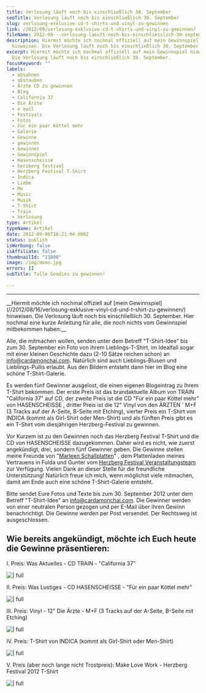 ```yaml
---
title: Verlosung läuft noch bis einschließlich 30. September
seoTitle: Verlosung läuft noch bis einschließlich 30. September
slug: verlosung-exklusive-cd-t-shirts-und-vinyl-zu-gewinnen
link: /2012/09/verlosung-exklusive-cd-t-shirts-und-vinyl-zu-gewinnen/
fileName: 2012-09---verlosung-laeuft-noch-bis-einschliesslich-30-september.md
description: Hiermit möchte ich nochmal offiziell auf mein Gewinnspiel
  hinweisen. Die Verlosung läuft noch bis einschließlich 30. September.
excerpt: Hiermit möchte ich nochmal offiziell auf mein Gewinnspiel hinweisen.
  Die Verlosung läuft noch bis einschließlich 30. September.
focusKeyword: ""
labels:
  - absahnen
  - abstauben
  - Ärzte CD zu gewinnen
  - Blog
  - California 37
  - Die Ärzte
  - e mail
  - Festivals
  - Fotos
  - Für ein paar Köttel mehr
  - Galerie
  - Gewinne
  - gewinnen
  - Gewinner
  - Gewinnspiel
  - Hasenscheisse
  - herzberg festival
  - Herzberg Festival T-Shirt
  - Indica
  - Liebe
  - Me
  - Music
  - Musik
  - T-Shirt
  - Train
  - Verlosung
type: Artikel
typeName: Artikel
date: 2012-09-06T16:21:04.000Z
status: publish
isWerbung: false
isAffiliate: false
thumbnailId: "11800"
image: /img/demo.jpg
errors: []
subTitle: Tolle Goodies zu gewinnen!
  
---
```


<hr /> __Hiermit möchte ich nochmal offiziell auf  [mein Gewinnspiel](//2012/08/16/verlosung-exklusive-vinyl-cd-und-t-shirt-zu-gewinnen/)  hinweisen. Die Verlosung läuft noch bis einschließlich 30. September. Hier nochmal eine kurze Anleitung für alle, die noch nichts vom Gewinnspiel mitbekommen haben:__

Alle, die mitmachen wollen, senden unter dem Betreff "T-Shirt-Idee" bis zum 30.
September ein Foto von ihrem Lieblings-T-Shirt, im Idealfall sogar mit einer
kleinen Geschichte dazu (2-10 Sätze reichen schon) an info@cardamonchai.com.
Natürlich sind auch Lieblings-Blusen und Lieblings-Pullis erlaubt. Aus den
Bildern entsteht dann hier im Blog eine schöne T-Shirt-Galerie.

Es werden fünf Gewinner ausgelost, die einen eigenen Blogeintrag zu Ihrem
T-Shirt bekommen. Der erste Preis ist das brandaktuelle Album von TRAIN
"California 37" auf CD, der zweite Preis ist die CD "Für ein paar Köttel mehr"
von HASENSCHEISSE , dritter Preis ist die 12" Vinyl von den ÄRZTEN ' M+F (3
Tracks auf der A-Seite, B-Seite mit Etching), vierter Preis ein T-Shirt von
INDICA (kommt als Girl-Shirt oder Men-Shirt) und als fünften Preis gibt es ein
T-Shirt vom diesjährigen Herzberg-Festival zu gewinnen.

Vor Kurzem ist zu den Gewinnen noch das Herzberg Festival T-Shirt und die CD von
HASENSCHEISSE dazugekommen. Daher wird es nicht, wie zuerst angekündigt, drei,
sondern fünf Gewinner geben. Die Gewinne stellen meine Freunde von
"[Marleen Schallplatten](https://www.facebook.com/marleen.schallplatten)" , dem
Plattenladen meines Vertrauens in Fulda und Gunter vom
[Herzberg Festival Veranstaltungsteam](http://www.burgherzberg-festival.de/) zur
Verfügung. Vielen Dank an dieser Stelle für die freundliche Unterstützung!
Natürlich freue ich mich, wenn möglichst viele mitmachen, damit am Ende auch
eine schöne T-Shirt-Galerie entsteht.

Bitte sendet Eure Fotos und Texte bis zum 30. September 2012 unter dem Betreff
"T-Shirt-Idee" an info@cardamonchai.com. Die Gewinner werden von einer neutralen
Person gezogen und per E-Mail über ihren Gewinn benachrichtigt. Die Gewinne
werden per Post versendet. Der Rechtsweg ist ausgeschlossen.

## Wie bereits angekündigt, möchte ich Euch heute die Gewinne präsentieren:

I. Preis: Was Aktuelles - CD TRAIN - "California 37"

![ | full](http://cardamonchai.files.wordpress.com/2012/09/51brzls6u2l-_sl500_aa240_.jpg)

II. Preis: Was Lustiges - CD HASENSCHEISSE - "Für ein paar Köttel mehr"

![ | full](http://cardamonchai.files.wordpress.com/2012/09/51aqjni6uql-_sl500_aa240_.jpg)

III. Preis: Vinyl - 12" Die Ärzte - M+F (3 Tracks auf der A-Seite, B-Seite mit
Etching)

![ | full](http://cardamonchai.files.wordpress.com/2012/09/51uwqgbnctl-_sl500_aa240_.jpg)

IV. Preis: T-Shirt von INDICA (kommt als Girl-Shirt oder Men-Shirt)

![ | full](http://cardamonchai.files.wordpress.com/2012/09/41nknvbkztl-_sl246_sx190_cr00190246_.jpg)

V. Preis (aber noch lange nicht Trostpreis): Make Love Work - Herzberg Festival
2012 T-Shirt

![ | full](http://cardamonchai.files.wordpress.com/2012/09/mysticrot.jpg)

  